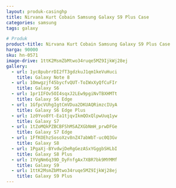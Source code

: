 ```yaml
---
layout: produk-casinghp
title: Nirvana Kurt Cobain Samsung Galaxy S9 Plus Case
categories: samsung
tags: galaxy

# Produk
product-title: Nirvana Kurt Cobain Samsung Galaxy S9 Plus Case
harga: 90000
sku: hn-0571
image-drive: 1ttK2MsmZbMtwo34ruqe5MZ9IjkWj28ej
gallery:
  - url: 1yc8pubrrDI2fT3gdzkuJ1qm1keVuHuci
    title: Galaxy Note 8
  - url: 1Omwgzjf45bycfvQUT-ToIWxXyQfCuFIr
    title: Galaxy S6
  - url: 1pr1IFOv5OI4sqxJ2LEw9pgiNvTBXHMTt
    title: Galaxy S6 Edge
  - url: 1GfpcVUhgIgtCmVDua2DKUAQRimzcIUyA
    title: Galaxy S6 Edge Plus
  - url: 1z0Yvo8Yt-Ea1tjqvIkmQOxQlpwUuq1yw
    title: Galaxy S7
  - url: 1tZoMQkPZBCBFShMSAZXGbNmH_prwDFGe
    title: Galaxy S7 Edge
  - url: 1FfKOEhzSosoXzv8nZ47abWbT-uc0Q3Gv
    title: Galaxy S8
  - url: 1PgaXj-BYvdwjDeRgGezASxYGggbSHLbI
    title: Galaxy S8 Plus
  - url: 1YVgNm6q39D_DyFnfgAx7XBR7bk9MYMMf
    title: Galaxy S9
  - url: 1ttK2MsmZbMtwo34ruqe5MZ9IjkWj28ej
    title: Galaxy S9 Plus
---
```

